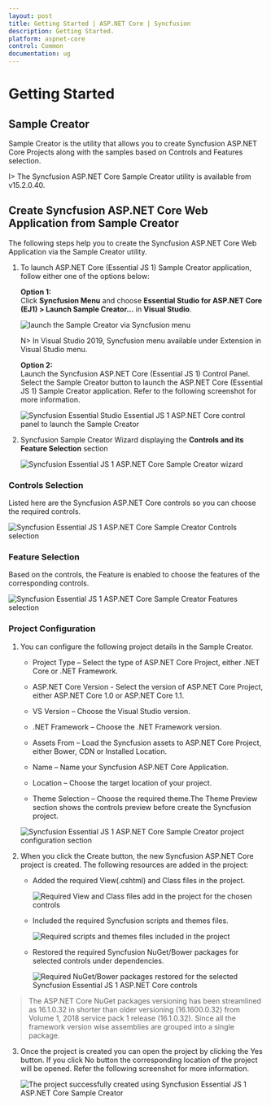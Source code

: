 ```yaml
---
layout: post
title: Getting Started | ASP.NET Core | Syncfusion
description: Getting Started.
platform: aspnet-core 
control: Common 
documentation: ug
---
```



# Getting Started

## Sample Creator

Sample Creator is the utility that allows you to create Syncfusion ASP.NET Core Projects along with the samples based on Controls and Features selection.

I> The Syncfusion ASP.NET Core Sample Creator utility is available from v15.2.0.40.

## Create Syncfusion ASP.NET Core Web Application from Sample Creator

The following steps help you to create the Syncfusion ASP.NET Core Web Application via the Sample Creator utility.

1. To launch ASP.NET Core (Essential JS 1) Sample Creator application, follow either one of the options below: 

   **Option 1:**   
   Click **Syncfusion Menu** and choose **Essential Studio for ASP.NET Core (EJ1) > Launch Sample Creator…** in **Visual Studio**.
   
   ![launch the Sample Creator via Syncfusion menu](getting-started-SampleCreator-images/Syncfusion_Menu_SampleCreator.png)

   N> In Visual Studio 2019, Syncfusion menu available under Extension in Visual Studio menu.

   **Option 2:**  
   Launch the Syncfusion ASP.NET Core (Essential JS 1) Control Panel. Select the Sample Creator button to launch the ASP.NET Core (Essential JS 1) Sample Creator application. Refer to the following screenshot for more information.

   ![Syncfusion Essential Studio Essential JS 1 ASP.NET Core control panel to launch the Sample Creator](getting-started-SampleCreator-images/SampleCreator_img1.png)

2. Syncfusion Sample Creator Wizard displaying the **Controls and its Feature Selection** section

   ![Syncfusion Essential JS 1 ASP.NET Core Sample Creator wizard](getting-started-SampleCreator-images/SampleCreator_img2.jpeg)


### Controls Selection

Listed here are the Syncfusion ASP.NET Core controls so you can choose the required controls.

   ![Syncfusion Essential JS 1 ASP.NET Core Sample Creator Controls selection](getting-started-SampleCreator-images/SampleCreator_img3.jpeg)

### Feature Selection

Based on the controls, the Feature is enabled to choose the features of the corresponding controls.

   ![Syncfusion Essential JS 1 ASP.NET Core Sample Creator Features selection](getting-started-SampleCreator-images/SampleCreator_img4.jpeg)


### Project Configuration

1. You can configure the following project details in the Sample Creator.

   * Project Type – Select the type of ASP.NET Core Project, either .NET Core or .NET Framework.
   
   * ASP.NET Core Version - Select the version of ASP.NET Core Project, either ASP.NET Core 1.0 or ASP.NET Core 1.1.

   * VS Version – Choose the Visual Studio version.

   * .NET Framework – Choose the .NET Framework version.
   
   * Assets From – Load the Syncfusion assets to ASP.NET Core Project, either Bower, CDN or Installed Location.

   * Name – Name your Syncfusion ASP.NET Core Application.

   * Location – Choose the target location of your project.

   * Theme Selection – Choose the required theme.The Theme Preview section shows the controls preview before create the Syncfusion project.

   ![Syncfusion Essential JS 1 ASP.NET Core Sample Creator project configuration section](getting-started-SampleCreator-images/SampleCreator_img6.jpeg)


2. When you click the Create button, the new Syncfusion ASP.NET Core project is created. The following resources are added in the project:

   * Added the required View(.cshtml) and Class files in the project.

     ![Required View and Class files add in the project for the chosen controls](getting-started-SampleCreator-images/SampleCreator_img7.jpeg)

   * Included the required Syncfusion scripts and themes files.

     ![Required scripts and themes files included in the project](getting-started-SampleCreator-images/SampleCreator_img8.jpeg)

   * Restored the required Syncfusion NuGet/Bower packages for selected controls under dependencies.

     ![Required NuGet/Bower packages restored for the selected Syncfusion Essential JS 1 ASP.NET Core controls](getting-started-SampleCreator-images/SampleCreator_img9.png)

> The ASP.NET Core NuGet packages versioning has been streamlined as 16.1.0.32 in shorter than older versioning (16.1600.0.32) from Volume 1, 2018 service pack 1 release (16.1.0.32). Since all the framework version wise assemblies are grouped into a single package.

3. Once the project is created you can open the project by clicking the Yes button. If you click No button the corresponding location of the project will be opened. Refer the following screenshot for more information.

   ![The project successfully created using Syncfusion Essential JS 1 ASP.NET Core Sample Creator](getting-started-SampleCreator-images/SampleCreator_img11.jpeg)